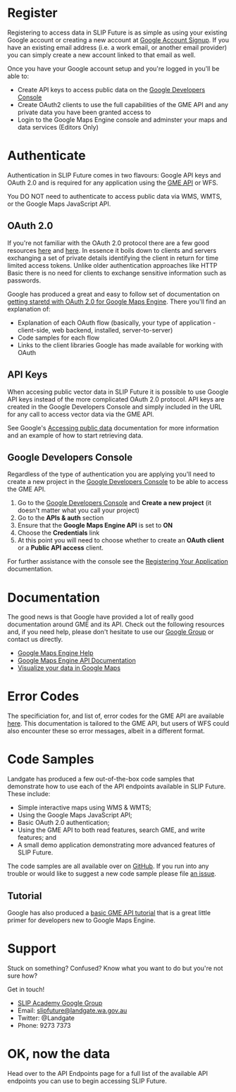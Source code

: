 # Register
Registering to access data in SLIP Future is as simple as using your existing Google account or creating a new account at [Google Account Signup](http://accounts.google.com). If you have an existing email address (i.e. a work email, or another email provider) you can simply create a new account linked to that email as well.

Once you have your Google account setup and you're logged in you'll be able to:

* Create API keys to access public data on the [Google Developers Console](https://cloud.google.com/console/project)
* Create OAuth2 clients to use the full capabilities of the GME API and any private data you have been granted access to
* Login to the Google Maps Engine console and adminster your maps and data services (Editors Only)

# Authenticate
Authentication in SLIP Future comes in two flavours: Google API keys and OAuth 2.0 and is required for any application using the [GME API](https://developers.google.com/maps-engine/) or WFS.

You DO NOT need to authenticate to access public data via WMS, WMTS, or the Google Maps JavaScript API. 

## OAuth 2.0
If you're not familiar with the OAuth 2.0 protocol there are a few good resources [here](http://blog.varonis.com/introduction-to-oauth/) and [here](http://oauth.net/about/). In essence it boils down to clients and servers exchanging a set of private details identifying the client in return for time limited access tokens. Unlike older authentication approaches like HTTP Basic there is no need for clients to exchange sensitive information such as passwords.

Google has produced a great and easy to follow set of documentation on [getting staretd with OAuth 2.0 for Google Maps Engine](https://developers.google.com/maps-engine/documentation/oauth/). There you'll find an explanation of:

* Explanation of each OAuth flow (basically, your type of application - client-side, web backend, installed, server-to-server)
* Code samples for each flow
* Links to the client libraries Google has made available for working with OAuth

## API Keys
When accesing public vector data in SLIP Future it is possible to use Google API keys instead of the more complicated OAuth 2.0 protocol. API keys are created in the Google Developers Console and simply included in the URL for any call to access vector data via the GME API.

See Google's [Accessing public data](https://developers.google.com/maps-engine/documentation/public-read) documentation for more information and an example of how to start retrieving data.

## Google Developers Console
Regardless of the type of authentication you are applying you'll need to create a new project in the [Google Developers Console](https://cloud.google.com/console/project) to be able to access the GME API.

1. Go to the [Google Developers Console](https://cloud.google.com/console/project) and **Create a new project** (it doesn't matter what you call your project)
2. Go to the **APIs & auth** section
3. Ensure that the **Google Maps Engine API** is set to **ON**
4. Choose the **Credentials** link
5. At this point you will need to choose whether to create an **OAuth client** or a **Public API access** client.

For further assistance with the console see the [Registering Your Application](https://developers.google.com/maps-engine/documentation/register) documentation.

# Documentation
The good news is that Google have provided a lot of really good documentation around GME and its API. Check out the following resources and, if you need help, please don't hesitate to use our [Google Group](https://groups.google.com/forum/#!forum/slip-academy) or contact us directly.

* [Google Maps Engine Help](https://support.google.com/mapsengine)
* [Google Maps Engine API Documentation](https://developers.google.com/maps-engine/documentation/before-you-begin)
* [Visualize your data in Google Maps](https://developers.google.com/maps/documentation/javascript/visualization)

# Error Codes
The specificiation for, and list of, error codes for the GME API are available [here](https://developers.google.com/maps-engine/documentation/errors). This documentation is tailored to the GME API, but users of WFS could also encounter these so error messages, albeit in a different format.

# Code Samples
Landgate has produced a few out-of-the-box code samples that demonstrate how to use each of the API endpoints available in SLIP Future. These include:

* Simple interactive maps using WMS & WMTS;
* Using the Google Maps JavaScript API;
* Basic OAuth 2.0 authentication;
* Using the GME API to both read features, search GME, and write features; and
* A small demo application demonstrating more advanced features of SLIP Future.

The code samples are all available over on [GitHub](https://github.com/Landgate/gme-code-samples). If you run into any trouble or would like to suggest a new code sample please file [an issue](https://github.com/Landgate/gme-code-samples/issues).

## Tutorial
Google has also produced a [basic GME API tutorial](https://developers.google.com/maps-engine/documentation/tutorial) that is a great little primer for developers new to Google Maps Engine.

# Support
Stuck on something? Confused? Know what you want to do but you're not sure how?

Get in touch!

* [SLIP Academy Google Group](https://groups.google.com/forum/#!forum/slip-academy)
* Email: slipfuture@landgate.wa.gov.au
* Twitter: @Landgate
* Phone: 9273 7373

# OK, now the data
Head over to the API Endpoints page for a full list of the available API endpoints you can use to begin accessing SLIP Future.
